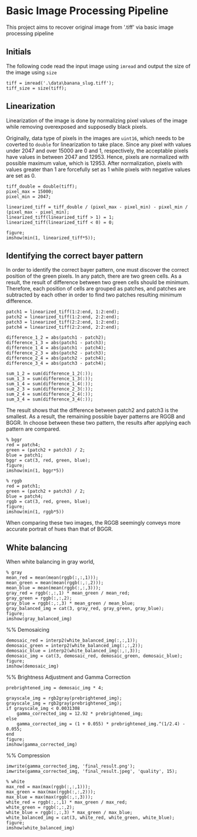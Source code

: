 # Basic Image Processing Pipeline

This project aims to recover original image from '.tiff' via basic image processing pipeline

## Initials

The following code read the input image using <code>imread</code> and output the size of the image using <code>size</code>

```
tiff = imread('.\data\banana_slug.tiff');
tiff_size = size(tiff);
```

## Linearization 

Linearization of the image is done by normalizing pixel values of the image while removing overexposed and supposedly black pixels.

Originally, data type of pixels in the images are <code>uint16</code>, which needs to be coverted to <code>double</code> for linearization to take place. Since any pixel with values under 2047 and over 15000 are 0 and 1, respectively, the acceptable pixels have values in between 2047 and 12953. Hence, pixels are normalized with possible maximum value, which is 12953. After normalization, pixels with values greater than 1 are forcefully set as 1 while pixels with negative values are set as 0.
```
tiff_double = double(tiff);
pixel_max = 15000;
pixel_min = 2047;

linearized_tiff = tiff_double / (pixel_max - pixel_min) - pixel_min / (pixel_max - pixel_min);
linearized_tiff(linearized_tiff > 1) = 1;
linearized_tiff(linearized_tiff < 0) = 0;

figure;
imshow(min(1, linearized_tiff*5));
```

## Identifying the correct bayer pattern

In order to identify the correct bayer pattern, one must discover the correct position of the green pixels. In any patch, there are two green cells. As a result, the result of difference between two green cells should be minimum. Therefore, each position of cells are grouped as patches, and patches are subtracted by each other in order to find two patches resulting minimum difference.

```
patch1 = linearized_tiff(1:2:end, 1:2:end);
patch2 = linearized_tiff(1:2:end, 2:2:end);
patch3 = linearized_tiff(2:2:end, 1:2:end);
patch4 = linearized_tiff(2:2:end, 2:2:end);

difference_1_2 = abs(patch1 - patch2);
difference_1_3 = abs(patch1 - patch3);
difference_1_4 = abs(patch1 - patch4);
difference_2_3 = abs(patch2 - patch3);
difference_2_4 = abs(patch2 - patch4);
difference_3_4 = abs(patch3 - patch4);

sum_1_2 = sum(difference_1_2(:));
sum_1_3 = sum(difference_1_3(:));
sum_1_4 = sum(difference_1_4(:));
sum_2_3 = sum(difference_2_3(:));
sum_2_4 = sum(difference_2_4(:));
sum_3_4 = sum(difference_3_4(:));
```

The result shows that the difference between patch2 and patch3 is the smallest. As a result, the remaining possible bayer patterns are RGGB and BGGR. In choose between these two pattern, the results after applying each pattern are compared. 
```
% bggr
red = patch4;
green = (patch2 + patch3) / 2;
blue = patch1;
bggr = cat(3, red, green, blue);
figure;
imshow(min(1, bggr*5))

% rggb
red = patch1;
green = (patch2 + patch3) / 2;
blue = patch4;
rggb = cat(3, red, green, blue);
figure;
imshow(min(1, rggb*5))
```
When comparing these two images, the RGGB seemingly conveys more accurate portrait of hues than that of BGGR. 

## White balancing

When white balancing in gray world, 
```
% gray
mean_red = mean(mean(rggb(:,:,1)));
mean_green = mean(mean(rggb(:,:,2)));
mean_blue = mean(mean(rggb(:,:,3)));
gray_red = rggb(:,:,1) * mean_green / mean_red;
gray_green = rggb(:,:,2);
gray_blue = rggb(:,:,3) * mean_green / mean_blue;
gray_balanced_img = cat(3, gray_red, gray_green, gray_blue);
figure;
imshow(gray_balanced_img)
```

%% Demosaicing

```
demosaic_red = interp2(white_balanced_img(:,:,1));
demosaic_green = interp2(white_balanced_img(:,:,2));
demosaic_blue = interp2(white_balanced_img(:,:,3));
demosaic_img = cat(3, demosaic_red, demosaic_green, demosaic_blue);
figure;
imshow(demosaic_img)
```

%% Brightness Adjustment and Gamma Correction

```
prebrightened_img = demosaic_img * 4;

grayscale_img = rgb2gray(prebrightened_img);
grayscale_img = rgb2gray(prebrightened_img);
if grayscale_img < 0.0031308
    gamma_corrected_img = 12.92 * prebrightened_img;
else 
    gamma_corrected_img = (1 + 0.055) * prebrightened_img.^(1/2.4) - 0.055;
end
figure;
imshow(gamma_corrected_img)
```

%% Compression

```
imwrite(gamma_corrected_img, 'final_result.png');
imwrite(gamma_corrected_img, 'final_result.jpeg', 'quality', 15);
```


```
% white
max_red = max(max(rggb(:,:,1)));
max_green = max(max(rggb(:,:,2)));
max_blue = max(max(rggb(:,:,3)));
white_red = rggb(:,:,1) * max_green / max_red;
white_green = rggb(:,:,2);
white_blue = rggb(:,:,3) * max_green / max_blue;
white_balanced_img = cat(3, white_red, white_green, white_blue);
figure;
imshow(white_balanced_img)

```
